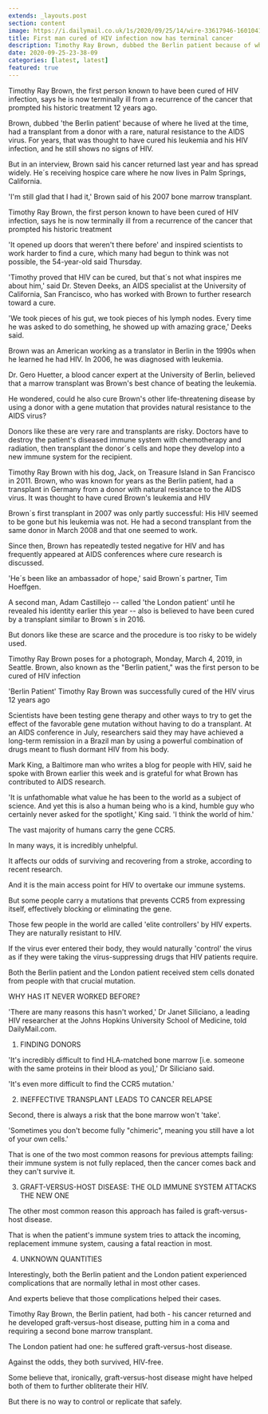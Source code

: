 ```yaml
---
extends: _layouts.post
section: content
image: https://i.dailymail.co.uk/1s/2020/09/25/14/wire-33617946-1601041805-340_636x382.jpg 
title: First man cured of HIV infection now has terminal cancer 
description: Timothy Ray Brown, dubbed the Berlin patient because of where he lived at the time, had a transplant from a donor with a rare, natural resistance to the AIDS virus. 
date: 2020-09-25-23-38-09 
categories: [latest, latest] 
featured: true 
--- 
```

Timothy Ray Brown, the first person known to have been cured of HIV infection, says he is now terminally ill from a recurrence of the cancer that prompted his historic treatment 12 years ago.

Brown, dubbed 'the Berlin patient' because of where he lived at the time, had a transplant from a donor with a rare, natural resistance to the AIDS virus. For years, that was thought to have cured his leukemia and his HIV infection, and he still shows no signs of HIV.

But in an interview, Brown said his cancer returned last year and has spread widely. He´s receiving hospice care where he now lives in Palm Springs, California.

'I'm still glad that I had it,' Brown said of his 2007 bone marrow transplant.

Timothy Ray Brown, the first person known to have been cured of HIV infection, says he is now terminally ill from a recurrence of the cancer that prompted his historic treatment

'It opened up doors that weren't there before' and inspired scientists to work harder to find a cure, which many had begun to think was not possible, the 54-year-old said Thursday.

'Timothy proved that HIV can be cured, but that´s not what inspires me about him,' said Dr. Steven Deeks, an AIDS specialist at the University of California, San Francisco, who has worked with Brown to further research toward a cure.

'We took pieces of his gut, we took pieces of his lymph nodes. Every time he was asked to do something, he showed up with amazing grace,' Deeks said.

Brown was an American working as a translator in Berlin in the 1990s when he learned he had HIV. In 2006, he was diagnosed with leukemia.

Dr. Gero Huetter, a blood cancer expert at the University of Berlin, believed that a marrow transplant was Brown's best chance of beating the leukemia. 

He wondered, could he also cure Brown's other life-threatening disease by using a donor with a gene mutation that provides natural resistance to the AIDS virus?

Donors like these are very rare and transplants are risky. Doctors have to destroy the patient's diseased immune system with chemotherapy and radiation, then transplant the donor´s cells and hope they develop into a new immune system for the recipient.

Timothy Ray Brown with his dog, Jack, on Treasure Island in San Francisco in 2011. Brown, who was known for years as the Berlin patient, had a transplant in Germany from a donor with natural resistance to the AIDS virus. It was thought to have cured Brown's leukemia and HIV

Brown´s first transplant in 2007 was only partly successful: His HIV seemed to be gone but his leukemia was not. He had a second transplant from the same donor in March 2008 and that one seemed to work.

Since then, Brown has repeatedly tested negative for HIV and has frequently appeared at AIDS conferences where cure research is discussed.

'He´s been like an ambassador of hope,' said Brown´s partner, Tim Hoeffgen.

A second man, Adam Castillejo -- called 'the London patient' until he revealed his identity earlier this year -- also is believed to have been cured by a transplant similar to Brown´s in 2016.

But donors like these are scarce and the procedure is too risky to be widely used.

Timothy Ray Brown poses for a photograph, Monday, March 4, 2019, in Seattle. Brown, also known as the "Berlin patient," was the first person to be cured of HIV infection

'Berlin Patient' Timothy Ray Brown was successfully cured of the HIV virus 12 years ago

Scientists have been testing gene therapy and other ways to try to get the effect of the favorable gene mutation without having to do a transplant. At an AIDS conference in July, researchers said they may have achieved a long-term remission in a Brazil man by using a powerful combination of drugs meant to flush dormant HIV from his body.

Mark King, a Baltimore man who writes a blog for people with HIV, said he spoke with Brown earlier this week and is grateful for what Brown has contributed to AIDS research.

'It is unfathomable what value he has been to the world as a subject of science. And yet this is also a human being who is a kind, humble guy who certainly never asked for the spotlight,' King said. 'I think the world of him.'

The vast majority of humans carry the gene CCR5. 

In many ways, it is incredibly unhelpful. 

It affects our odds of surviving and recovering from a stroke, according to recent research. 

And it is the main access point for HIV to overtake our immune systems. 

But some people carry a mutations that prevents CCR5 from expressing itself, effectively blocking or eliminating the gene.  

Those few people in the world are called 'elite controllers' by HIV experts. They are naturally resistant to HIV. 

If the virus ever entered their body, they would naturally 'control' the virus as if they were taking the virus-suppressing drugs that HIV patients require.

Both the Berlin patient and the London patient received stem cells donated from people with that crucial mutation.

WHY HAS IT NEVER WORKED BEFORE?

'There are many reasons this hasn't worked,' Dr Janet Siliciano, a leading HIV researcher at the Johns Hopkins University School of Medicine, told DailyMail.com. 

1. FINDING DONORS

'It's incredibly difficult to find HLA-matched bone marrow [i.e. someone with the same proteins in their blood as you],' Dr Siliciano said.

'It's even more difficult to find the CCR5 mutation.' 

2. INEFFECTIVE TRANSPLANT LEADS TO CANCER RELAPSE

Second, there is always a risk that the bone marrow won't 'take'. 

'Sometimes you don't become fully "chimeric", meaning you still have a lot of your own cells.'

That is one of the two most common reasons for previous attempts failing: their immune system is not fully replaced, then the cancer comes back and they can't survive it.  

3. GRAFT-VERSUS-HOST DISEASE: THE OLD IMMUNE SYSTEM ATTACKS THE NEW ONE

The other most common reason this approach has failed is graft-versus-host disease.

That is when the patient's immune system tries to attack the incoming, replacement immune system, causing a fatal reaction in most. 

4. UNKNOWN QUANTITIES

Interestingly, both the Berlin patient and the London patient experienced complications that are normally lethal in most other cases. 

And experts believe that those complications helped their cases. 

Timothy Ray Brown, the Berlin patient, had both - his cancer returned and he developed graft-versus-host disease, putting him in a coma and requiring a second bone marrow transplant. 

The London patient had one: he suffered graft-versus-host disease. 

Against the odds, they both survived, HIV-free.

Some believe that, ironically, graft-versus-host disease might have helped both of them to further obliterate their HIV. 

But there is no way to control or replicate that safely. 

